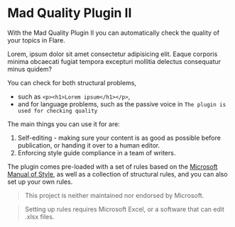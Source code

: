 # Mad Quality Plugin II 
With the Mad Quality Plugin II you can automatically check the quality of your topics in Flare. 

Lorem, ipsum dolor sit amet consectetur adipisicing elit. Eaque corporis minima obcaecati fugiat tempora excepturi mollitia delectus consequatur minus quidem?

You can check for both structural problems, 
- such as `<p><h1>Lorem ipsum</h1></p>`, 
- and for language problems, such as the passive voice in `The plugin is used for checking quality`

The main things you can use it for are:
1. Self-editing - making sure your content is as good as possible before publication, or handing it over to a human editor. 
2. Enforcing style guide compliance in a team of writers. 

The plugin comes pre-loaded with a set of rules based on the [Microsoft Manual of Style](https://docs.microsoft.com/en-us/style-guide/welcome/), as well as a collection of structural rules, and you can also set up your own rules.

> This project is neither maintained nor endorsed by Microsoft.

> Setting up rules requires Microsoft Excel, or a software that can edit .xlsx files. 


